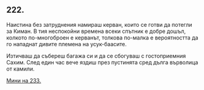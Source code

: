 ## 222.

Наистина без затруднения намираш керван, които се готви да
потегли за Киман. В тия неспокойни времена всеки спътник е добре
дошъл, колкото по-многоброен е керванът, толкова по-малка е
вероятността да го нападнат дивите племена на усук-баасите.

Изтичваш да събереш багажа си и да се сбогуваш с гостоприемния
Сахим. След един час вече яздиш през пустинята сред дълга
върволица от камили.

[Мини на 233.](./233)
